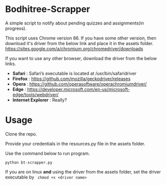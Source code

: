 # Bodhitree-Scrapper
A simple script to notify about pending quizzes and assignments(in progress).

This script uses Chrome version 86. If you have some other version, then download it's driver from the below link and place it in the assets folder.
https://sites.google.com/a/chromium.org/chromedriver/downloads

If you want to use any other browser, download the driver from the below links.

- **Safari** : Safari’s executable is located at /usr/bin/safaridriver
- **Firefox** : https://github.com/mozilla/geckodriver/releases
- **Opera** : https://github.com/operasoftware/operachromiumdriver/
- **Edge** : https://developer.microsoft.com/en-us/microsoft-edge/tools/webdriver/
- **Internet Explorer** : Really?

# Usage
Clone the repo.

Provide your credentials in the resources.py file in the assets folder.

Use the command below to run program.

``` 
python bt-scrapper.py 
```
If you are on linux **and** using the driver from the assets folder, set the driver executable by ``` chmod +x <driver name>```